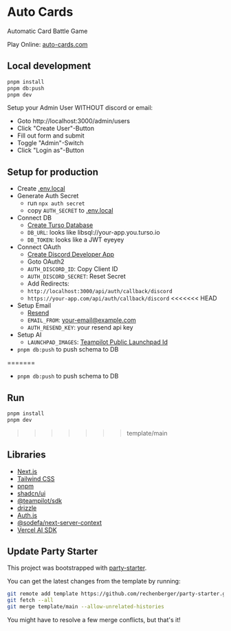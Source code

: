 # Auto Cards

Automatic Card Battle Game

Play Online: [auto-cards.com](https://auto-cards.com)

## Local development

```bash
pnpm install
pnpm db:push
pnpm dev
```

Setup your Admin User WITHOUT discord or email:

- Goto http://localhost:3000/admin/users
- Click "Create User"-Button
- Fill out form and submit
- Toggle "Admin"-Switch
- Click "Login as"-Button

## Setup for production

- Create [.env.local](.env.local)
- Generate Auth Secret
  - run `npx auth secret`
  - copy `AUTH_SECRET` to [.env.local](.env.local)
- Connect DB
  - [Create Turso Database](https://turso.tech/app/databases)
  - `DB_URL`: looks like libsql://your-app.you.turso.io
  - `DB_TOKEN`: looks like a JWT eyeyey
- Connect OAuth
  - [Create Discord Developer App](https://discord.com/developers/applications)
  - Goto OAuth2
  - `AUTH_DISCORD_ID`: Copy Client ID
  - `AUTH_DISCORD_SECRET`: Reset Secret
  - Add Redirects:
  - `http://localhost:3000/api/auth/callback/discord`
  - `https://your-app.com/api/auth/callback/discord`
    <<<<<<< HEAD
- Setup Email
  - [Resend](https://resend.com/)
  - `EMAIL_FROM`: your-email@example.com
  - `AUTH_RESEND_KEY`: your resend api key
- Setup AI
  - `LAUNCHPAD_IMAGES`: [Teampilot Public Launchpad Id](https://docs.teampilot.ai/getting-started/provide-a-public-launchpad)
- `pnpm db:push` to push schema to DB

=======

- `pnpm db:push` to push schema to DB

## Run

```bash
pnpm install
pnpm dev
```

> > > > > > > template/main

## Libraries

- [Next.js](https://nextjs.org/)
- [Tailwind CSS](https://tailwindcss.com/)
- [pnpm](https://pnpm.io/)
- [shadcn/ui](https://ui.shadcn.com/)
- [@teampilot/sdk](https://sdk.teampilot.ai/)
- [drizzle](https://orm.drizzle.team/)
- [Auth.js](https://authjs.dev/)
- [@sodefa/next-server-context](https://github.com/rechenberger/next-server-context)
- [Vercel AI SDK](https://sdk.vercel.ai/docs)

## Update Party Starter

This project was bootstrapped with [party-starter](https://github.com/rechenberger/party-starter).

You can get the latest changes from the template by running:

```bash
git remote add template https://github.com/rechenberger/party-starter.git
git fetch --all
git merge template/main --allow-unrelated-histories
```

You might have to resolve a few merge conflicts, but that's it!
